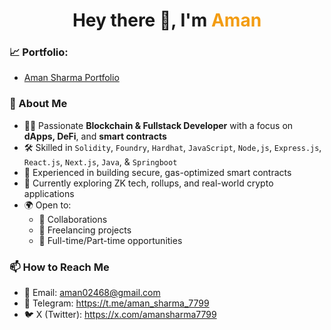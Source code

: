 <h1 align="center">Hey there 👋, I'm <span style="color:#f39c12;">Aman </span></h1>

### 📈 Portfolio: 
- [Aman Sharma Portfolio](https://amansharma7799.github.io/modern-portfolio/)

### 🧠 About Me
- 👨‍💻 Passionate **Blockchain & Fullstack Developer** with a focus on **dApps, DeFi**, and **smart contracts**  
- 🛠️ Skilled in `Solidity`, `Foundry`, `Hardhat`, `JavaScript`, `Node,js`, `Express.js`, `React.js`, `Next.js`, `Java`, & `Springboot`
- 🔐 Experienced in building secure, gas-optimized smart contracts  
- 🎯 Currently exploring ZK tech, rollups, and real-world crypto applications  
- 🌍 Open to:
  - 🤝 Collaborations  
  - 🧾 Freelancing projects  
  - 💼 Full-time/Part-time opportunities  

### 📫 How to Reach Me

- 📧 Email: aman02468@gmail.com
- 💬 Telegram: https://t.me/aman_sharma_7799
- 🐦 X (Twitter): https://x.com/amansharma7799

